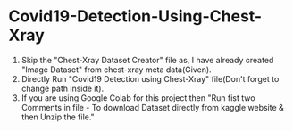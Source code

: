 # Covid19-Detection-Using-Chest-Xray

1. Skip the "Chest-Xray Dataset Creator" file as, I have already created "Image Dataset" from chest-xray meta data(Given).
2. Directly Run "Covid19 Detection using Chest-Xray" file(Don't forget to change path inside it).
3. If you are using Google Colab for this project then "Run fist two Comments in file - To download Dataset directly from kaggle website & then Unzip the file."